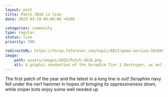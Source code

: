 ```yaml
---
layout: post
title: Patch 3818 is live
date: 2025-03-19 09:00:00 +0100

categories: community
type: regular
status: live
priority: 700

redirectURL: https://forum.faforever.com/topic/8817/game-version-3818#balance-changes
image:
    path: assets/images/2025/Patch-3818.png
    alt: A graphic rendention of the Seraphim Tier 2 Destroyer, as well as the Seraphim Tier 3 Sniperbot, both of which were major changes in this patch.
---
```


The first patch of the year and the latest in a long line is out! Seraphim navy fell under the nerf hammer in hopes of bringing its oppressiveness down, while sniper bots enjoy some well needed up

<!-- excerpt-end -->
